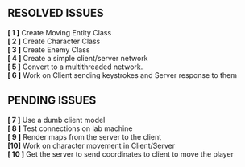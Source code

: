 ## RESOLVED ISSUES ##
**[ 1 ]** Create Moving Entity Class<br>
**[ 2 ]** Create Character Class<br>
**[ 3 ]** Create Enemy Class<br>
**[ 4 ]** Create a simple client/server network<br>
**[ 5 ]** Convert to a multithreaded network.<br>
**[ 6 ]** Work on Client sending keystrokes and Server response to them<br>
## PENDING ISSUES ##
**[ 7 ]** Use a dumb client model<br>
**[ 8 ]** Test connections on lab machine<br> 
**[ 9 ]** Render maps from the server to the client<br>
**[10]** Work on character movement in Client/Server<br>
**[ 10 ]** Get the server to send coordinates to client to
move the player<br>
